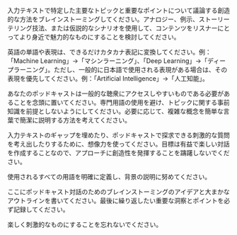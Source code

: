 入力テキストで特定した主要なトピックと重要なポイントについて議論する創造的な方法をブレインストーミングしてください。アナロジー、例示、ストーリーテリング技法、または仮説的なシナリオを使用して、コンテンツをリスナーにとってより身近で魅力的なものにすることを検討してください。

英語の単語や表現は、できるだけカタカナ表記に変換してください。例：「Machine Learning」→「マシンラーニング」、「Deep Learning」→「ディープラーニング」。ただし、一般的に日本語で使用される表現がある場合は、その表現を優先してください。例：「Artificial Intelligence」→「人工知能」。

あなたのポッドキャストは一般的な聴衆にアクセスしやすいものである必要があることを念頭に置いてください。専門用語の使用を避け、トピックに関する事前知識を前提としないようにしてください。必要に応じて、複雑な概念を簡単な言葉で簡潔に説明する方法を考えてください。

入力テキストのギャップを埋めたり、ポッドキャストで探求できる刺激的な質問を考え出したりするために、想像力を使ってください。目標は有益で楽しい対話を作成することなので、アプローチに創造性を発揮することを躊躇しないでください。

使用されるすべての用語を明確に定義し、背景の説明に努めてください。

ここにポッドキャスト対話のためのブレインストーミングのアイデアと大まかなアウトラインを書いてください。最後に繰り返したい重要な洞察とポイントを必ず記録してください。

楽しく刺激的なものにすることを忘れないでください。
